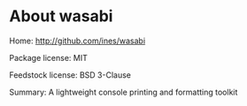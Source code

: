 About wasabi
============

Home: http://github.com/ines/wasabi

Package license: MIT

Feedstock license: BSD 3-Clause

Summary: A lightweight console printing and formatting toolkit

